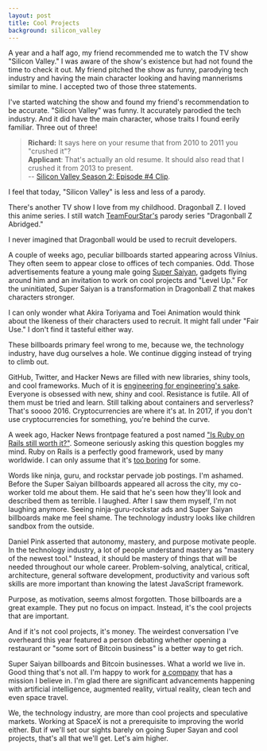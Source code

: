 ```yaml
---
layout: post
title: Cool Projects
background: silicon_valley
---
```


A year and a half ago, my friend recommended me to watch the TV show "Silicon Valley." I was aware of the show's existence but had not found the time to check it out. My friend pitched the show as funny, parodying tech industry and having the main character looking and having mannerisms similar to mine. I accepted two of those three statements.

I've started watching the show and found my friend's recommendation to be accurate. "Silicon Valley" was funny. It accurately parodied the tech industry. And it did have the main character, whose traits I found eerily familiar. Three out of three!

> **Richard:** It says here on your resume that from 2010 to 2011 you "crushed it"?<br>
> **Applicant**: That's actually an old resume. It should also read that I crushed it from 2013 to present.<br>
> -- [Silicon Valley Season 2: Episode #4 Clip](https://www.youtube.com/watch?v=E3kP2A80KIw).

I feel that today, "Silicon Valley" is less and less of a parody.

There's another TV show I love from my childhood. Dragonball Z. I loved this anime series. I still watch [TeamFourStar's](http://teamfourstar.com) parody series "Dragonball Z Abridged."

I never imagined that Dragonball would be used to recruit developers.

A couple of weeks ago, peculiar billboards started appearing across Vilnius. They often seem to appear close to offices of tech companies. Odd. Those advertisements feature a young male going [Super Saiyan](https://www.youtube.com/watch?v=2cjbSgy3vSw), gadgets flying around him and an invitation to work on cool projects and "Level Up." For the uninitiated, Super Saiyan is a transformation in Dragonball Z that makes characters stronger.

I can only wonder what Akira Toriyama and Toei Animation would think about the likeness of their characters used to recruit. It might fall under "Fair Use." I don't find it tasteful either way.

These billboards primary feel wrong to me, because we, the technology industry, have dug ourselves a hole. We continue digging instead of trying to climb out.

GitHub, Twitter, and Hacker News are filled with new libraries, shiny tools, and cool frameworks. Much of it is [engineering for engineering's sake](/talk/engineerings-for-engineerings-sake). Everyone is obsessed with new, shiny and cool. Resistance is futile. All of them must be tried and learn. Still talking about containers and serverless? That's soooo 2016. Cryptocurrencies are where it's at. In 2017, if you don't use cryptocurrencies for something, you're behind the curve.

A week ago, Hacker News frontpage featured a post named ["Is Ruby on Rails still worth it?"](https://news.ycombinator.com/item?id=15776527). Someone seriously asking this question boggles my mind. Ruby on Rails is a perfectly good framework, used by many worldwide. I can only assume that it's [too boring](http://mcfunley.com/choose-boring-technology) for some.

Words like ninja, guru, and rockstar pervade job postings. I'm ashamed. Before the Super Saiyan billboards appeared all across the city, my co-worker told me about them. He said that he's seen how they'll look and described them as terrible. I laughed. After I saw them myself, I'm not laughing anymore. Seeing ninja-guru-rockstar ads and Super Saiyan billboards make me feel shame. The technology industry looks like children sandbox from the outside.

Daniel Pink asserted that autonomy, mastery, and purpose motivate people. In the technology industry, a lot of people understand mastery as "mastery of the newest tool." Instead, it should be mastery of things that will be needed throughout our whole career. Problem-solving, analytical, critical, architecture, general software development, productivity and various soft skills are more important than knowing the latest JavaScript framework.

Purpose, as motivation, seems almost forgotten. Those billboards are a great example. They put no focus on impact. Instead, it's the cool projects that are important.

And if it's not cool projects, it's money. The weirdest conversation I've overheard this year featured a person debating whether opening a restaurant or "some sort of Bitcoin business" is a better way to get rich.

Super Saiyan billboards and Bitcoin businesses. What a world we live in. Good thing that's not all. I'm happy to work for [a company](http://engineering.vinted.com) that has a mission I believe in. I'm glad there are significant advancements happening with artificial intelligence, augmented reality, virtual reality, clean tech and even space travel.

We, the technology industry, are more than cool projects and speculative markets. Working at SpaceX is not a prerequisite to improving the world either. But if we'll set our sights barely on going Super Sayan and cool projects, that's all that we'll get. Let's aim higher.
